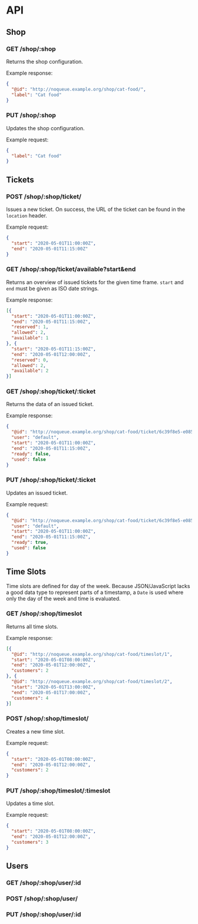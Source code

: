 # API

## Shop

### GET /shop/:shop

Returns the shop configuration.

Example response:

```json
{
  "@id": "http://noqueue.example.org/shop/cat-food/",
  "label": "Cat food"
}
```

### PUT /shop/:shop

Updates the shop configuration.

Example request:

```json
{
  "label": "Cat food"
}
```

## Tickets

### POST /shop/:shop/ticket/

Issues a new ticket.
On success, the URL of the ticket can be found in the `location` header.

Example request:

```json
{
  "start": "2020-05-01T11:00:00Z",
  "end": "2020-05-01T11:15:00Z"
}
```

### GET /shop/:shop/ticket/available?start&end

Returns an overview of issued tickets for the given time frame.
`start` and `end` must be given as ISO date strings. 

Example response:

```json
[{
  "start": "2020-05-01T11:00:00Z",
  "end": "2020-05-01T11:15:00Z",
  "reserved": 1,
  "allowed": 2,
  "available": 1
}, {
  "start": "2020-05-01T11:15:00Z",
  "end": "2020-05-01T12:00:00Z",
  "reserved": 0,
  "allowed": 2,
  "available": 2
}]
```

### GET /shop/:shop/ticket/:ticket

Returns the data of an issued ticket.

Example response:

```json
{
  "@id": "http://noqueue.example.org/shop/cat-food/ticket/6c39f8e5-e085-49d0-a4bc-c4673768c4d2",
  "user": "default",
  "start": "2020-05-01T11:00:00Z",
  "end": "2020-05-01T11:15:00Z",
  "ready": false,
  "used": false
}
```

### PUT /shop/:shop/ticket/:ticket

Updates an issued ticket.

Example request:

```json
{
  "@id": "http://noqueue.example.org/shop/cat-food/ticket/6c39f8e5-e085-49d0-a4bc-c4673768c4d2",
  "user": "default",
  "start": "2020-05-01T11:00:00Z",
  "end": "2020-05-01T11:15:00Z",
  "ready": true,
  "used": false
}
```

## Time Slots

Time slots are defined for day of the week.
Because JSON/JavaScript lacks a good data type to represent parts of a timestamp, a `Date` is used where only the day of the week and time is evaluated.

### GET /shop/:shop/timeslot

Returns all time slots.

Example response:

```json
[{
  "@id": "http://noqueue.example.org/shop/cat-food/timeslot/1",
  "start": "2020-05-01T08:00:00Z",
  "end": "2020-05-01T12:00:00Z",
  "customers": 2
}, {
  "@id": "http://noqueue.example.org/shop/cat-food/timeslot/2",
  "start": "2020-05-01T13:00:00Z",
  "end": "2020-05-01T17:00:00Z",
  "customers": 4
}]
```

### POST /shop/:shop/timeslot/

Creates a new time slot.

Example request:

```json
{
  "start": "2020-05-01T08:00:00Z",
  "end": "2020-05-01T12:00:00Z",
  "customers": 2
}
```

### PUT /shop/:shop/timeslot/:timeslot

Updates a time slot.

Example request:

```json
{
  "start": "2020-05-01T08:00:00Z",
  "end": "2020-05-01T12:00:00Z",
  "customers": 3
}
```

## Users

### GET /shop/:shop/user/:id

### POST /shop/:shop/user/

### PUT /shop/:shop/user/:id
